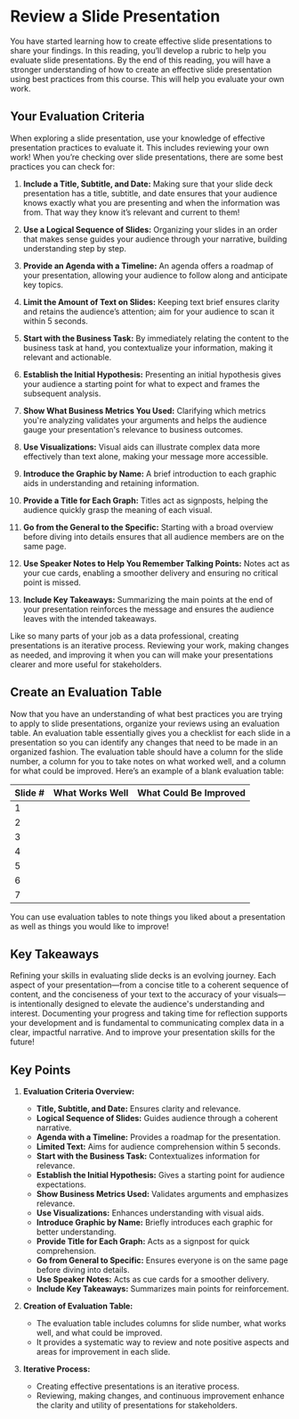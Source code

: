 # Review a Slide Presentation

You have started learning how to create effective slide presentations to share your findings. In this reading, you’ll develop a rubric to help you evaluate slide presentations. By the end of this reading, you will have a stronger understanding of how to create an effective slide presentation using best practices from this course. This will help you evaluate your own work.

## Your Evaluation Criteria

When exploring a slide presentation, use your knowledge of effective presentation practices to evaluate it. This includes reviewing your own work! When you’re checking over slide presentations, there are some best practices you can check for:

1. **Include a Title, Subtitle, and Date:** Making sure that your slide deck presentation has a title, subtitle, and date ensures that your audience knows exactly what you are presenting and when the information was from. That way they know it’s relevant and current to them!

2. **Use a Logical Sequence of Slides:** Organizing your slides in an order that makes sense guides your audience through your narrative, building understanding step by step.

3. **Provide an Agenda with a Timeline:** An agenda offers a roadmap of your presentation, allowing your audience to follow along and anticipate key topics.

4. **Limit the Amount of Text on Slides:** Keeping text brief ensures clarity and retains the audience’s attention; aim for your audience to scan it within 5 seconds.

5. **Start with the Business Task:** By immediately relating the content to the business task at hand, you contextualize your information, making it relevant and actionable.

6. **Establish the Initial Hypothesis:** Presenting an initial hypothesis gives your audience a starting point for what to expect and frames the subsequent analysis.

7. **Show What Business Metrics You Used:** Clarifying which metrics you're analyzing validates your arguments and helps the audience gauge your presentation's relevance to business outcomes.

8. **Use Visualizations:** Visual aids can illustrate complex data more effectively than text alone, making your message more accessible.

9. **Introduce the Graphic by Name:** A brief introduction to each graphic aids in understanding and retaining information.

10. **Provide a Title for Each Graph:** Titles act as signposts, helping the audience quickly grasp the meaning of each visual.

11. **Go from the General to the Specific:** Starting with a broad overview before diving into details ensures that all audience members are on the same page.

12. **Use Speaker Notes to Help You Remember Talking Points:** Notes act as your cue cards, enabling a smoother delivery and ensuring no critical point is missed.

13. **Include Key Takeaways:** Summarizing the main points at the end of your presentation reinforces the message and ensures the audience leaves with the intended takeaways.

Like so many parts of your job as a data professional, creating presentations is an iterative process. Reviewing your work, making changes as needed, and improving it when you can will make your presentations clearer and more useful for stakeholders.

## Create an Evaluation Table

Now that you have an understanding of what best practices you are trying to apply to slide presentations, organize your reviews using an evaluation table. An evaluation table essentially gives you a checklist for each slide in a presentation so you can identify any changes that need to be made in an organized fashion. The evaluation table should have a column for the slide number, a column for you to take notes on what worked well, and a column for what could be improved. Here’s an example of a blank evaluation table:

| Slide # | What Works Well | What Could Be Improved |
| ------- | --------------- | ---------------------- |
| 1       |                 |                        |
| 2       |                 |                        |
| 3       |                 |                        |
| 4       |                 |                        |
| 5       |                 |                        |
| 6       |                 |                        |
| 7       |                 |                        |

You can use evaluation tables to note things you liked about a presentation as well as things you would like to improve!

## Key Takeaways

Refining your skills in evaluating slide decks is an evolving journey. Each aspect of your presentation—from a concise title to a coherent sequence of content, and the conciseness of your text to the accuracy of your visuals—is intentionally designed to elevate the audience's understanding and interest. Documenting your progress and taking time for reflection supports your development and is fundamental to communicating complex data in a clear, impactful narrative. And to improve your presentation skills for the future!

## Key Points

1. **Evaluation Criteria Overview:**
   - **Title, Subtitle, and Date:** Ensures clarity and relevance.
   - **Logical Sequence of Slides:** Guides audience through a coherent narrative.
   - **Agenda with a Timeline:** Provides a roadmap for the presentation.
   - **Limited Text:** Aims for audience comprehension within 5 seconds.
   - **Start with the Business Task:** Contextualizes information for relevance.
   - **Establish the Initial Hypothesis:** Gives a starting point for audience expectations.
   - **Show Business Metrics Used:** Validates arguments and emphasizes relevance.
   - **Use Visualizations:** Enhances understanding with visual aids.
   - **Introduce Graphic by Name:** Briefly introduces each graphic for better understanding.
   - **Provide Title for Each Graph:** Acts as a signpost for quick comprehension.
   - **Go from General to Specific:** Ensures everyone is on the same page before diving into details.
   - **Use Speaker Notes:** Acts as cue cards for a smoother delivery.
   - **Include Key Takeaways:** Summarizes main points for reinforcement.

2. **Creation of Evaluation Table:**
   - The evaluation table includes columns for slide number, what works well, and what could be improved.
   - It provides a systematic way to review and note positive aspects and areas for improvement in each slide.

3. **Iterative Process:**
   - Creating effective presentations is an iterative process.
   - Reviewing, making changes, and continuous improvement enhance the clarity and utility of presentations for stakeholders.
